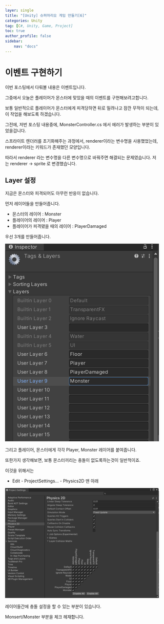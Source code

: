 ```yaml
---
layer: single
title: "[Unity] 슈퍼마리오 게임 만들기[6]"
categories: Unity
tag: [C#, Unity, Game, Project]
toc: true
author_profile: false
sidebar: 
    nav: "docs"
---
```



# 이벤트 구현하기

<p>
이번 포스팅에서 다뤄볼 내용은 이벤트입니다.

그중에서 오늘은 플레이어가 몬스터에 맞았을 때의 이벤트를 구현해보려고합니다.

보통 일반적으로 플레이어가 몬스터에게 피격당하면 뒤로 밀려나고 잠깐 무적이 되는데, 이 작업을 해보도록 하겠습니다.
</p>


<p>
그전에, 저번 포스팅 내용중에, MonsterController.cs 에서 에러가 발생하는 부분이 있었을겁니다.

스프라이트 렌더러를 초기화해주는 과정에서, renderer이라는 변수명을 사용했었는데, renderer이라는 키워드가 존재했던 모양입니다.

따라서 renderer 라는 변수명을 다른 변수명으로 바꿔주면 해결되는 문제였습니다. 저는 renderer -> sprite 로 변경했습니다.
</p>



## Layer 설정

<p>
지금은 몬스터와 피격되어도 아무런 반응이 없습니다.

먼저 레이어들을 만들어줍니다. 

- 몬스터의 레이어 : Monster
- 플레이어의 레이어 : Player
- 플레이어가 피격됐을 때의 레이어 : PlayerDamaged

 우선 3개를 만들어줍니다.

![image](/images/2023-07-28/capture_1.png)



그리고 플레이어, 몬스터에게 각각 Player, Monster 레이어를 붙여줍니다.
</p>


<p>
또한가지 생각해보면, 보통 몬스터끼리는 충돌이 없도록하는것이 일반적이죠. 

이것을 위해서는

- Edit - ProjectSettings... - Physics2D 맨 아래

![image](/images/2023-07-28/capture_2.png)


레이어들간에 충돌 설정을 할 수 있는 부분이 있습니다.

Monsert/Monster 부분을 체크 헤재합니다.
</p>




